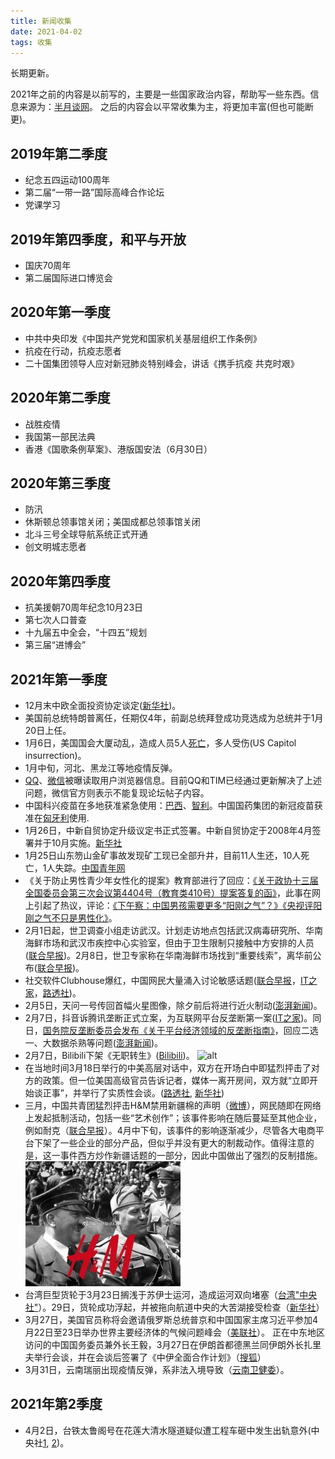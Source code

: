 ```yaml
---
title: 新闻收集
date: 2021-04-02
tags: 收集
---
```

长期更新。

2021年之前的内容是以前写的，主要是一些国家政治内容，帮助写一些东西。信息来源为：[半月谈网](http://www.banyuetan.org/)。
之后的内容会以平常收集为主，将更加丰富(但也可能断更)。

## 2019年第二季度

+ 纪念五四运动100周年
+ 第二届“一带一路”国际高峰合作论坛
+ 党课学习

## 2019年第四季度，和平与开放

+ 国庆70周年
+ 第二届国际进口博览会

## 2020年第一季度

+ 中共中央印发《中国共产党党和国家机关基层组织工作条例》
+ 抗疫在行动，抗疫志愿者
+ 二十国集团领导人应对新冠肺炎特别峰会，讲话《携手抗疫 共克时艰》

## 2020年第二季度

+ 战胜疫情
+ 我国第一部民法典
+ 香港《国歌条例草案》、港版国安法（6月30日）

## 2020年第三季度

+ 防汛
+ 休斯顿总领事馆关闭；美国成都总领事馆关闭
+ 北斗三号全球导航系统正式开通
+ 创文明城志愿者

## 2020年第四季度

+ 抗美援朝70周年纪念10月23日
+ 第七次人口普查
+ 十九届五中全会，“十四五”规划
+ 第三届“进博会”

## 2021年第一季度

+ 12月末中欧全面投资协定谈定([新华社](http://www.xinhuanet.com/world/2020-12/30/c_1126929012.htm))。
+ 美国前总统特朗普离任，任期仅4年，前副总统拜登成功竞选成为总统并于1月20日上任。
+ 1月6日，美国国会大厦动乱，造成人员5人[死亡](https://edition.cnn.com/2021/01/07/us/capitol-mob-deaths/index.html)，多人受伤(US Capitol insurrection)。
+ 1月中旬，河北、黑龙江等地疫情反弹。
+ [QQ](https://www.v2ex.com/t/745030)、[微信](https://www.v2ex.com/t/747692)被曝读取用户浏览器信息。目前QQ和TIM已经通过更新解决了上述问题，微信官方则表示不能复现论坛帖子内容。
+ 中国科兴疫苗在多地获准紧急使用：[巴西](http://world.people.com.cn/n1/2021/0119/c1002-32003737.html)、[智利](http://www.xinhuanet.com/world/2021-01/21/c_1127006614.htm)。中国国药集团的新冠疫苗获准在[匈牙利](https://www.reuters.com/article/hungary-china-vaccine-0130-idCNKBS29Z04L)使用.
+ 1月26日，中新自贸协定升级议定书正式签署。中新自贸协定于2008年4月签署并于10月实施。[新华社](https://www.weibo.com/1699432410/JEW6G3mOa)
+ 1月25日山东笏山金矿事故发现矿工现已全部升井，目前11人生还，10人死亡，1人失踪。[中国青年网](http://news.youth.cn/jsxw/202101/t20210125_12680669.htm)
+ 《关于防止男性青少年女性化的提案》教育部进行了回应：[《关于政协十三届全国委员会第三次会议第4404号（教育类410号）提案答复的函》](http://www.moe.gov.cn/jyb_xxgk/xxgk_jyta/jyta_jiaoshisi/202101/t20210128_511584.html)，此事在网上引起了热议，评论：[《下午察：中国男孩需要更多“阳刚之气”？》](https://www.zaobao.com/realtime/china/story20210129-1120262)[《央视评阳刚之气不只是男性化》](http://henan.china.com.cn/edu/2021-01/30/content_41457141.htm)。
+ 2月1日起，世卫调查小组走访武汉。计划走访地点包括武汉病毒研究所、华南海鲜市场和武汉市疾控中心实验室，但由于卫生限制只接触中方安排的人员([联合早报](https://www.zaobao.com/special/report/politic/cnpol/story20210130-1120324))。2月8日，世卫专家称在华南海鲜市场找到“重要线索”，离华前公布([联合早报](https://www.zaobao.com/news/china/story20210208-1122564#:~:text=%E4%B8%96%E5%8D%AB%E4%B8%93%E5%AE%B6,%E7%A6%BB%E5%8D%8E%E5%89%8D%E5%85%AC%E5%B8%83))。
+ 社交软件Clubhouse爆红，中国网民大量涌入讨论敏感话题([联合早报](https://www.ofcom.org.uk/about-ofcom/latest/features-and-news/ofcom-revokes-cgtn-licence-to-broadcast-in-uk#:~:text=Ofcom%20revokes%20CGTN%27s,in%20the%20UK)，[IT之家](https://www.ithome.com/0/534/494.htm#:~:text=Clubhouse%EF%BC%8C%E4%B8%80%E5%9C%BA,%E7%9A%84%E6%BD%AE%E6%B5%81%E7%8B%82%E6%AC%A2)，[路透社](https://www.reuters.com/article/us-china-internet-clubhouse/chinese-users-flock-to-u-s-chat-app-clubhouse-evading-censors-idUSKBN2A705H#:~:text=Chinese%20users%20flock,Clubhouse%2C%20evading%20censors))。
+ 2月5日，天问一号传回首幅火星图像，除夕前后将进行近火制动([澎湃新闻](https://www.thepaper.cn/newsDetail_forward_11199399#:~:text=%E5%A4%A9%E9%97%AE%E4%B8%80%E5%8F%B7,%E8%BF%91%E7%81%AB%E5%88%B6%E5%8A%A8))。
+ 2月7日，抖音诉腾讯垄断正式立案，为互联网平台反垄断第一案([IT之家](https://www.ithome.com/0/534/440.htm))。同日，[国务院反垄断委员会发布《关于平台经济领域的反垄断指南》](http://gkml.samr.gov.cn/nsjg/fldj/202102/t20210207_325967.html#:~:text=%E5%9B%BD%E5%8A%A1%E9%99%A2%E5%8F%8D%E5%9E%84%E6%96%AD,%E5%8F%8D%E5%9E%84%E6%96%AD%E6%8C%87%E5%8D%97)，回应二选一、大数据杀熟等问题([澎湃新闻](https://www.thepaper.cn/newsDetail_forward_11258904#:~:text=%E5%B9%B3%E5%8F%B0%E7%BB%8F%E6%B5%8E%E9%A2%86%E5%9F%9F,%E7%86%9F%E7%AD%89%E9%97%AE%E9%A2%98))。
+ 2月7日，Bilibili下架《无职转生》([Bilibili](https://t.bilibili.com/489059460624209518?tab=2))。
![alt](/images/II.bilibili.png)
+ 在当地时间3月18日举行的中美高层对话中，双方在开场白中即猛烈抨击了对方的政策。但一位美国高级官员告诉记者，媒体一离开房间，双方就“立即开始谈正事”，并举行了实质性会谈。([路透社](https://cn.reuters.com/article/us-official-dip-talk-0319-idCNKBS2BB021), [新华社](http://www.xinhuanet.com/world/2021-03/20/c_1127233467.htm))
+ 三月，中国共青团猛烈抨击H&M禁用新疆棉的声明（[微博](https://weibo.com/3937348351/K7E7iAC8x?from=page_1001063937348351_profile&wvr=6&mod=weibotime&type=comment#_rnd1619831318387)），网民随即在网络上发起抵制活动，包括一些“艺术创作”；该事件影响在随后蔓延至其他企业，例如耐克（[联合早报](https://www.zaobao.com/realtime/china/story20210325-1134025#:~:text=%E8%80%90%E5%85%8B%E5%8E%BB%E5%B9%B4,%E6%B0%91%E5%91%BC%E5%90%81%E6%8A%B5%E5%88%B6)）。4月中下旬，该事件的影响逐渐减少，尽管各大电商平台下架了一些企业的部分产品，但似乎并没有更大的制裁动作。值得注意的是，这一事件西方炒作新疆话题的一部分，因此中国做出了强烈的反制措施。
![alt](/images/II.HM.jpg)
+ 台湾巨型货轮于3月23日搁浅于苏伊士运河，造成运河双向堵塞（[台湾"中央社"](https://www.cna.com.tw/news/firstnews/202103245005.aspx)）。29日，货轮成功浮起，并被拖向航道中央的大苦湖接受检查（[新华社](http://www.xinhuanet.com/2021-03/29/c_1127270242.htm)）
+ 3月27日，美国官员称将会邀请俄罗斯总统普京和中国国家主席习近平参加4月22日至23日举办世界主要经济体的气候问题峰会（[美联社](https://apnews.com/article/joe-biden-donald-trump-climate-climate-change-xi-jinping-1135c0a543afdbb500f0a10498eb5406)）。
正在中东地区访问的中国国务委员兼外长王毅，3月27日在伊朗首都德黑兰同伊朗外长扎里夫举行会谈，并在会谈后签署了《中伊全面合作计划》（[搜狐](https://www.sohu.com/a/457791725_119178)）
+ 3月31日，云南瑞丽出现疫情反弹，系非法入境导致（[云南卫健委](http://ynswsjkw.yn.gov.cn/wjwWebsite/web/doc/UU161715072535343467)）。

## 2021年第2季度

+ 4月2日，台铁太鲁阁号在花莲大清水隧道疑似遭工程车砸中发生出轨意外(中央社[1](https://www.cna.com.tw/news/firstnews/202104020112.aspx), [2](https://www.cna.com.tw/news/firstnews/202104020119.aspx))。
